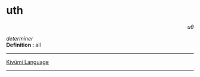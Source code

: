 
# uth

<div align="right"><i>uθ</i></div>

*determiner*  
**Definition :** all  

---

[Kivümi Language](../README.md)

---
